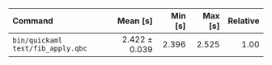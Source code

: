 | Command | Mean [s] | Min [s] | Max [s] | Relative |
|:---|---:|---:|---:|---:|
| `bin/quickaml test/fib_apply.qbc` | 2.422 ± 0.039 | 2.396 | 2.525 | 1.00 |

